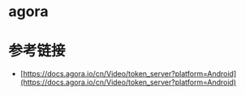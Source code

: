 # agora

# 参考链接

- [https://docs.agora.io/cn/Video/token_server?platform=Android](https://docs.agora.io/cn/Video/token_server?platform=Android)
